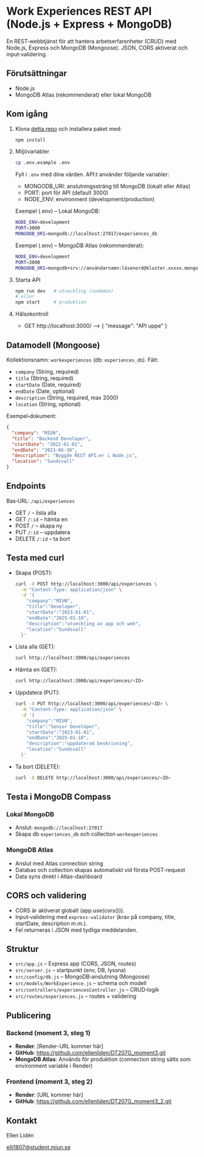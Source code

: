 # Work Experiences REST API (Node.js + Express + MongoDB)

En REST‑webbtjänst för att hantera arbetserfarenheter (CRUD) med Node.js, Express och MongoDB (Mongoose). JSON, CORS aktiverat och input‑validering.

## Förutsättningar

- Node.js
- MongoDB Atlas (rekommenderat) eller lokal MongoDB

## Kom igång

1. Klona [detta repo](https://github.com/ellenliden/DT207G_moment3.git) och installera paket med:

   ```bash
   npm install
   ```

2. Miljövariabler

   ```bash
   cp .env.example .env
   ```

   Fyll i `.env` med dina värden.
   API:t använder följande variabler:

   - MONGODB_URI: anslutningssträng till MongoDB (lokalt eller Atlas)
   - PORT: port för API (default 3000)
   - NODE_ENV: environment (development/production)

   Exempel (.env) – Lokal MongoDB:

   ```bash
   NODE_ENV=development
   PORT=3000
   MONGODB_URI=mongodb://localhost:27017/experiences_db
   ```

   Exempel (.env) – MongoDB Atlas (rekommenderat):

   ```bash
   NODE_ENV=development
   PORT=3000
   MONGODB_URI=mongodb+srv://användarnamn:lösenord@kluster.xxxxx.mongodb.net/experiences_db?retryWrites=true&w=majority
   ```

3. Starta API
   ```bash
   npm run dev   # utveckling (nodemon)
   # eller
   npm start     # produktion
   ```
4. Hälsokontroll
   - GET http://localhost:3000/ --> { "message": "API uppe" }

## Datamodell (Mongoose)

Kollektionsnamn: `workexperiences` (db: `experiences_db`).
Fält:

- `company` (String, required)
- `title` (String, required)
- `startDate` (Date, required)
- `endDate` (Date, optional)
- `description` (String, required, max 2000)
- `location` (String, optional)

Exempel‑dokument:

```json
{
  "company": "MIUN",
  "title": "Backend Developer",
  "startDate": "2022-01-01",
  "endDate": "2023-06-30",
  "description": "Byggde REST API:er i Node.js",
  "location": "Sundsvall"
}
```

## Endpoints

Bas‑URL: `/api/experiences`

- GET `/` – lista alla
- GET `/:id` – hämta en
- POST `/` – skapa ny
- PUT `/:id` – uppdatera
- DELETE `/:id` – ta bort

## Testa med curl

- Skapa (POST):
  ```bash
  curl -X POST http://localhost:3000/api/experiences \
    -H "Content-Type: application/json" \
    -d '{
      "company":"MIUN",
      "title":"Developer",
      "startDate":"2023-01-01",
      "endDate":"2025-01-10",
      "description":"utveckling av app och web",
      "location":"Sundsvall"
    }'
  ```
- Lista alla (GET):
  ```bash
  curl http://localhost:3000/api/experiences
  ```
- Hämta en (GET):
  ```bash
  curl http://localhost:3000/api/experiences/<ID>
  ```
- Uppdatera (PUT):
  ```bash
  curl -X PUT http://localhost:3000/api/experiences/<ID> \
    -H "Content-Type: application/json" \
    -d '{
      "company":"MIUN",
      "title":"Senior Developer",
      "startDate":"2023-01-01",
      "endDate":"2025-01-10",
      "description":"uppdaterad beskrivning",
      "location":"Sundsvall"
    }'
  ```
- Ta bort (DELETE):
  ```bash
  curl -X DELETE http://localhost:3000/api/experiences/<ID>
  ```

## Testa i MongoDB Compass

### Lokal MongoDB

- Anslut: `mongodb://localhost:27017`
- Skapa db `experiences_db` och collection `workexperiences`

### MongoDB Atlas

- Anslut med Atlas connection string
- Databas och collection skapas automatiskt vid första POST-request
- Data syns direkt i Atlas-dashboard

## CORS och validering

- CORS är aktiverat globalt (app.use(cors())).
- Input‑validering med `express-validator` (krav på company, title, startDate, description m.m.).
- Fel returneras i JSON med tydliga meddelanden.

## Struktur

- `src/app.js` – Express app (CORS, JSON, routes)
- `src/server.js` – startpunkt (env, DB, lyssna)
- `src/config/db.js` – MongoDB‑anslutning (Mongoose)
- `src/models/WorkExperience.js` – schema och modell
- `src/controllers/experiencesController.js` – CRUD‑logik
- `src/routes/experiences.js` – routes + validering

## Publicering

### Backend (moment 3, steg 1)

- **Render**: [Render-URL kommer här]
- **GitHub**: https://github.com/ellenliden/DT207G_moment3.git
- **MongoDB Atlas**: Används för produktion (connection string sätts som environment variable i Render)

### Frontend (moment 3, steg 2)

- **Render**: [URL kommer här]
- **GitHub**: https://github.com/ellenliden/DT207G_moment3_2.git

## Kontakt

Ellen Lidén

elli1807@student.miun.se
